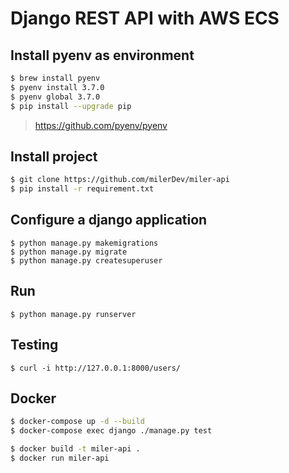 # Django REST API with AWS ECS

## Install pyenv as environment

```bash
$ brew install pyenv
$ pyenv install 3.7.0
$ pyenv global 3.7.0
$ pip install --upgrade pip
```
> https://github.com/pyenv/pyenv

## Install project

```bash
$ git clone https://github.com/milerDev/miler-api
$ pip install -r requirement.txt
```

## Configure a django application

```
$ python manage.py makemigrations
$ python manage.py migrate
$ python manage.py createsuperuser
```

## Run

```
$ python manage.py runserver
```

## Testing

```
$ curl -i http://127.0.0.1:8000/users/
```

## Docker

```bash
$ docker-compose up -d --build
$ docker-compose exec django ./manage.py test
```

```bash
$ docker build -t miler-api .
$ docker run miler-api
```